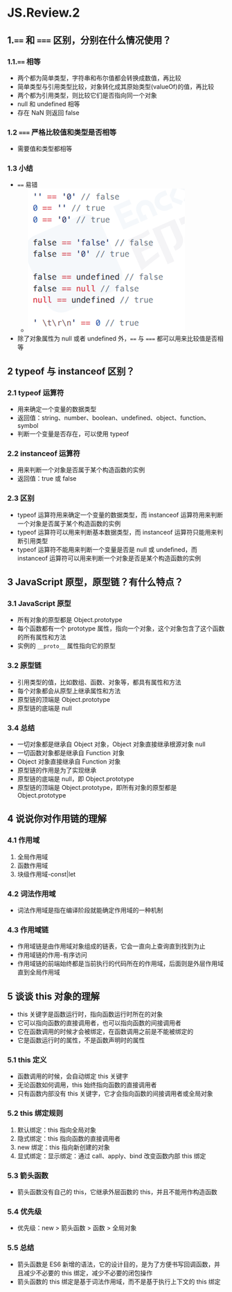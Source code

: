 # JS.Review.2

## 1.`==` 和 `===` 区别，分别在什么情况使用？

### 1.1.`==` 相等

- 两个都为简单类型，字符串和布尔值都会转换成数值，再比较
- 简单类型与引用类型比较，对象转化成其原始类型(valueOf)的值，再比较
- 两个都为引用类型，则比较它们是否指向同一个对象
- null 和 undefined 相等
- 存在 NaN 则返回 false

### 1.2 `===` 严格比较值和类型是否相等

- 需要值和类型都相等

### 1.3 小结

- `==` 易错
  - ![相等号易错图示](../../public/images/1.相等号易错图示.png)
- 除了对象属性为 null 或者 undefined 外，`==` 与 `===` 都可以用来比较值是否相等

## 2 typeof 与 instanceof 区别？

### 2.1 typeof 运算符

- 用来确定一个变量的数据类型
- 返回值：string、number、boolean、undefined、object、function、symbol
- 判断一个变量是否存在，可以使用 typeof

### 2.2 instanceof 运算符

- 用来判断一个对象是否属于某个构造函数的实例
- 返回值：true 或 false

### 2.3 区别

- typeof 运算符用来确定一个变量的数据类型，而 instanceof 运算符用来判断一个对象是否属于某个构造函数的实例
- typeof 运算符可以用来判断基本数据类型，而 instanceof 运算符只能用来判断引用类型
- typeof 运算符不能用来判断一个变量是否是 null 或 undefined，而 instanceof 运算符可以用来判断一个对象是否是某个构造函数的实例

## 3 JavaScript 原型，原型链？有什么特点？

### 3.1 JavaScript 原型

- 所有对象的原型都是 Object.prototype
- 每个函数都有一个 prototype 属性，指向一个对象，这个对象包含了这个函数的所有属性和方法
- 实例的 `__proto__` 属性指向它的原型

### 3.2 原型链

- 引用类型的值，比如数组、函数、对象等，都具有属性和方法
- 每个对象都会从原型上继承属性和方法
- 原型链的顶端是 Object.prototype
- 原型链的底端是 null

### 3.4 总结

- 一切对象都是继承自 Object 对象，Object 对象直接继承根源对象 null
- 一切函数对象都是继承自 Function 对象
- Object 对象直接继承自 Function 对象
- 原型链的作用是为了实现继承
- 原型链的底端是 null，即 Object.prototype
- 原型链的顶端是 Object.prototype，即所有对象的原型都是 Object.prototype

## 4 说说你对作用链的理解

### 4.1 作用域

1. 全局作用域
2. 函数作用域
3. 块级作用域-const|let

### 4.2 词法作用域

- 词法作用域是指在编译阶段就能确定作用域的一种机制

### 4.3 作用域链

- 作用域链是由作用域对象组成的链表，它会一直向上查询直到找到为止
- 作用域链的作用-有序访问
- 作用域链的前端始终都是当前执行的代码所在的作用域，后面则是外层作用域直到全局作用域

## 5 谈谈 this 对象的理解

- this 关键字是函数运行时，指向函数运行时所在的对象
- 它可以指向函数的直接调用者，也可以指向函数的间接调用者
- 它在函数调用的时候才会被绑定，在函数调用之前是不能被绑定的
- 它是函数运行时的属性，不是函数声明时的属性

### 5.1 this 定义

- 函数调用的时候，会自动绑定 this 关键字
- 无论函数如何调用，this 始终指向函数的直接调用者
- 只有函数内部没有 this 关键字，它才会指向函数的间接调用者或全局对象

### 5.2 this 绑定规则

1. 默认绑定：this 指向全局对象
2. 隐式绑定：this 指向函数的直接调用者
3. new 绑定：this 指向新创建的对象
4. 显式绑定：显示绑定：通过 call、apply、bind 改变函数内部 this 绑定

### 5.3 箭头函数

- 箭头函数没有自己的 this，它继承外层函数的 this，并且不能用作构造函数

### 5.4 优先级

- 优先级：new > 箭头函数 > 函数 > 全局对象

### 5.5 总结

- 箭头函数是 ES6 新增的语法，它的设计目的，是为了方便书写回调函数，并且减少不必要的 this 绑定，减少不必要的闭包操作
- 箭头函数的 this 绑定是基于词法作用域，而不是基于执行上下文的 this 绑定
